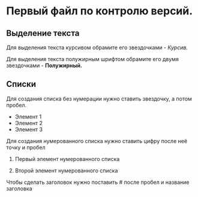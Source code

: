 # Первый файл по контролю версий.


## Выделение текста
Для выделения текста курсивом обрамите его звездочками - *Курсив.*

Для выделения текста полужирным шрифтом обрамите его двумя звездочками - **Полужирный.**

## Списки
Для создания списка без нумерации нужно ставить звездочку, а потом пробел.
* Элемент 1
* Элемент 2
* Элемент 3

Для создания нумерованного списка нужно ставить цифру после неё точку и пробел

1. Первый элемент нумерованного списка

2. Второй элемент нумерованного списка

Чтобы сделать заголовок нужно поставить # после пробел и название заголовка